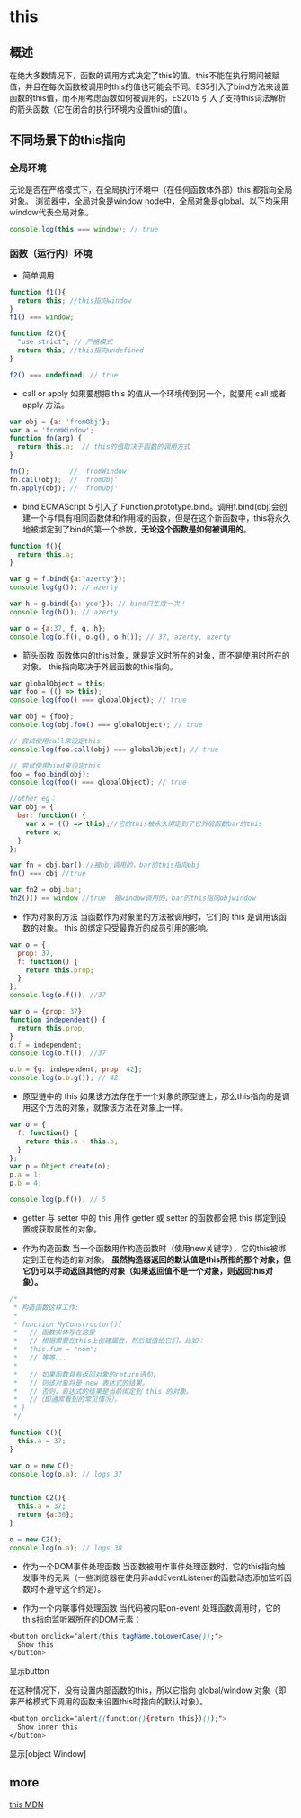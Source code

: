 # this

## 概述
在绝大多数情况下，函数的调用方式决定了this的值。this不能在执行期间被赋值，并且在每次函数被调用时this的值也可能会不同。ES5引入了bind方法来设置函数的this值，而不用考虑函数如何被调用的，ES2015 引入了支持this词法解析的箭头函数（它在闭合的执行环境内设置this的值）。

## 不同场景下的this指向

### 全局环境
无论是否在严格模式下，在全局执行环境中（在任何函数体外部）this 都指向全局对象。
浏览器中，全局对象是window  node中，全局对象是global。以下均采用window代表全局对象。
```javascript
console.log(this === window); // true
```

### 函数（运行内）环境

- 简单调用
```javascript
function f1(){
  return this; //this指向window
}
f1() === window;

function f2(){
  "use strict"; // 严格模式
  return this; //this指向undefined
}

f2() === undefined; // true
```
- call or apply
如果要想把 this 的值从一个环境传到另一个，就要用 call 或者apply 方法。
```javascript
var obj = {a: 'fromObj'};
var a = 'fromWindow';
function fn(arg) {
  return this.a;  // this的值取决于函数的调用方式
}

fn();          // 'fromWindow'
fn.call(obj);  // 'fromObj'
fn.apply(obj); // 'fromObj'
```

- bind
ECMAScript 5 引入了 Function.prototype.bind。调用f.bind(obj)会创建一个与f具有相同函数体和作用域的函数，但是在这个新函数中，this将永久地被绑定到了bind的第一个参数，**无论这个函数是如何被调用的**。
```javascript
function f(){
  return this.a;
}

var g = f.bind({a:"azerty"});
console.log(g()); // azerty

var h = g.bind({a:'yoo'}); // bind只生效一次！
console.log(h()); // azerty

var o = {a:37, f, g, h};
console.log(o.f(), o.g(), o.h()); // 37, azerty, azerty
```

- 箭头函数
函数体内的this对象，就是定义时所在的对象，而不是使用时所在的对象。
this指向取决于外层函数的this指向。
```javascript
var globalObject = this;
var foo = (() => this);
console.log(foo() === globalObject); // true

var obj = {foo};
console.log(obj.foo() === globalObject); // true

// 尝试使用call来设定this
console.log(foo.call(obj) === globalObject); // true

// 尝试使用bind来设定this
foo = foo.bind(obj);
console.log(foo() === globalObject); // true

//other eg：
var obj = {
  bar: function() {
    var x = (() => this);//它的this被永久绑定到了它外层函数bar的this
    return x;
  }
};

var fn = obj.bar();//被obj调用的，bar的this指向obj
fn() === obj //true

var fn2 = obj.bar;
fn2()() == window //true  被window调用的，bar的this指向objwindow
```

- 作为对象的方法
当函数作为对象里的方法被调用时，它们的 this 是调用该函数的对象。
this 的绑定只受最靠近的成员引用的影响。
```javascript
var o = {
  prop: 37,
  f: function() {
    return this.prop;
  }
};
console.log(o.f()); //37

var o = {prop: 37};
function independent() {
  return this.prop;
}
o.f = independent;
console.log(o.f()); //37

o.b = {g: independent, prop: 42};
console.log(o.b.g()); // 42
```

- 原型链中的 this
如果该方法存在于一个对象的原型链上，那么this指向的是调用这个方法的对象，就像该方法在对象上一样。
```javascript
var o = {
  f: function() { 
    return this.a + this.b; 
  }
};
var p = Object.create(o);
p.a = 1;
p.b = 4;

console.log(p.f()); // 5
```

- getter 与 setter 中的 this
用作 getter 或 setter 的函数都会把 this 绑定到设置或获取属性的对象。

- 作为构造函数
当一个函数用作构造函数时（使用new关键字），它的this被绑定到正在构造的新对象。
**虽然构造器返回的默认值是this所指的那个对象，但它仍可以手动返回其他的对象（如果返回值不是一个对象，则返回this对象）。**
```javascript
/*
 * 构造函数这样工作:
 *
 * function MyConstructor(){
 *   // 函数实体写在这里
 *   // 根据需要在this上创建属性，然后赋值给它们，比如：
 *   this.fum = "nom";
 *   // 等等...
 *
 *   // 如果函数具有返回对象的return语句，
 *   // 则该对象将是 new 表达式的结果。 
 *   // 否则，表达式的结果是当前绑定到 this 的对象。
 *   //（即通常看到的常见情况）。
 * }
 */

function C(){
  this.a = 37;
}

var o = new C();
console.log(o.a); // logs 37


function C2(){
  this.a = 37;
  return {a:38};
}

o = new C2();
console.log(o.a); // logs 38
```

- 作为一个DOM事件处理函数
当函数被用作事件处理函数时，它的this指向触发事件的元素（一些浏览器在使用非addEventListener的函数动态添加监听函数时不遵守这个约定）。

- 作为一个内联事件处理函数
当代码被内联on-event 处理函数调用时，它的this指向监听器所在的DOM元素：

```css
<button onclick="alert(this.tagName.toLowerCase());">
  Show this
</button>
```
显示button

在这种情况下，没有设置内部函数的this，所以它指向 global/window 对象（即非严格模式下调用的函数未设置this时指向的默认对象）。
```css
<button onclick="alert((function(){return this})());">
  Show inner this
</button>
```
显示[object Window]

## **more**
[this MDN](https://developer.mozilla.org/zh-CN/docs/Web/JavaScript/Reference/Operators/this)
